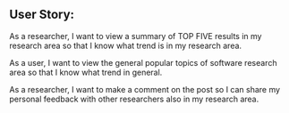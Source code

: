 ## User Story:  

As a researcher, I want to view a summary of TOP FIVE results in my research area so that I know what trend is in my research area.  

As a user, I want to view the general popular topics of software research area so that I know what trend in general. 

As a researcher, I want to make a comment on the post so I can share my personal feedback with other researchers also in my research area. 

